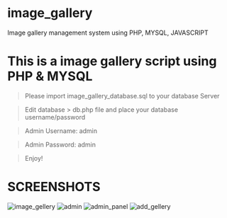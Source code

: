 # image_gallery
Image gallery management system using PHP, MYSQL, JAVASCRIPT

# This is a image gallery script using PHP & MYSQL

> Please import image_gallery_database.sql to your database Server

> Edit database > db.php file and place your database username/password

> Admin Username: admin 

> Admin Password: admin

> Enjoy!

# SCREENSHOTS
![image_gellery](https://user-images.githubusercontent.com/16277392/143373753-37a3ea85-feeb-49ce-9e97-a0aa9b5102b2.png)
![admin](https://user-images.githubusercontent.com/16277392/143373748-1bf03f83-6dbf-4720-a4ee-e9a0c1678210.png)
![admin_panel](https://user-images.githubusercontent.com/16277392/143373749-84d69618-4b1b-44a7-b4d3-e85a8b243e20.png)
![add_gellery](https://user-images.githubusercontent.com/16277392/143373743-c931da9e-d832-438a-a6ff-290d7fdea1cf.png)

